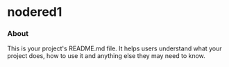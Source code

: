 nodered1
========

### About

This is your project's README.md file. It helps users understand what your
project does, how to use it and anything else they may need to know.